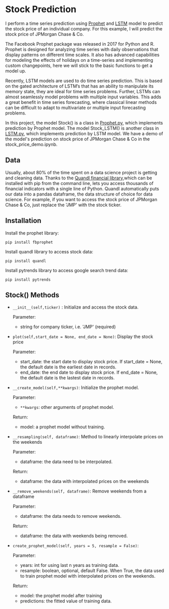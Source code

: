 # Stock Prediction

I perform a time series prediction using [Prophet](https://facebook.github.io/prophet/docs/quick_start.html) and [LSTM](https://en.wikipedia.org/wiki/Long_short-term_memory) model to predict the stock price of an individual company. For this example, I will predict the stock price of JPMorgan Chase & Co.

The Facebook Prophet package was released in 2017 for Python and R. Prophet is designed for analyzing time series with daily observations that display patterns on different time scales. It also has advanced capabilities for modeling the effects of holidays on a time-series and implementing custom changepoints, here we will stick to the basic functions to get a model up.

Recently, LSTM models are used to do time series prediction. This is based on the gated architecture of LSTM’s that has an ability to manipulate its memory state, they are ideal for time series problems. Further, LSTMs can almost seamlessly model problems with multiple input variables. This adds a great benefit in time series forecasting, where classical linear methods can be difficult to adapt to multivariate or multiple input forecasting problems.

In this project, the model Stock() is a class in [Prophet.py](https://github.com/mutouyu1124/time-series-example/blob/master/Prophet.py), which implements prediction by Prophet model. The model Stock_LSTM() is another class in [LSTM.py](https://github.com/mutouyu1124/time-series-example/blob/master/LSTM.py), which implements prediction by LSTM model. We have a demo of the model's prediction on stock price of JPMorgan Chase & Co in the stock_price_demo.ipynb. 

## Data

Usually, about 80% of the time spent on a data science project is getting and cleaning data. Thanks to the [Quandl financial library](https://www.quandl.com/tools/python),which can be installed with pip from the command line, lets you access thousands of financial indicators with a single line of Python. Quandl automatically puts our data into a pandas dataframe, the data structure of choice for data science. For example, if you want to access the stock price of JPMorgan Chase & Co, just replace the 'JMP' with the stock ticker.

## Installation
Install the prophet library:
```
pip install fbprophet
```
Install quandl library to access stock data:
```
pip install quandl
```
Install pytrends library to access google search trend data:
```
pip install pytrends
```

## Stock() Methods

*  `__init__(self,ticker)` : Initialize and access the stock data.

    Parameter:
    *  string for company ticker, i.e. 'JMP' (required)
    
*  `plot(self,start_date = None, end_date = None)`: Display the stock price 

    Parameter:
    *  start_date: the start date to display stock price. If start_date = None, the default date is the earliest date in records.
    *  end_date: the end date to display stock price. If end_date = None, the default date is the lastest date in records.
    
*  `__create_model(self,**kwargs)`: Initialize the prophet model.
    
    Parameter:
    *  `**kwargs`: other arguments of prophet model.
    
    Return:
    * model: a prophet model without training.

*  `__resampling(self, dataframe)`:  Method to linearly interpolate prices on the weekends

    Parameter:
    *  dataframe: the data need to be interpolated.
    
    Return:
    *  dataframe: the data with interpolated prices on the weekends
    
*  `__remove_weekends(self, dataframe)`: Remove weekends from a dataframe

    Parameter:
    *  dataframe: the data needs to remove weekends.
    
    Return:
    *  dataframe: the data with weekends being removed.
    
*  `create_prophet_model(self, years = 5, resample = False)`: 

    Parameter:
    *  years: int for using last n years as training data.
    *  resample: boolean, optional, default False. When True, the data used to train prophet model with interpolated prices on the weekends.
    
    Return:
    * model: the prophet model after training
    * predictions: the fitted value of training data.
    
    
